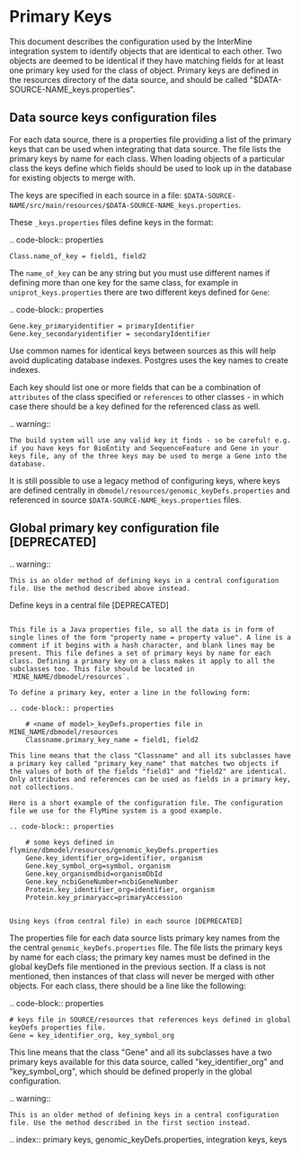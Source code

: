 Primary Keys
================================

This document describes the configuration used by the InterMine integration system to identify objects that are identical to each other. Two objects are deemed to be identical if they have matching fields for at least one primary key used for the class of object. Primary keys are defined in the resources directory of the data source, and should be called "$DATA-SOURCE-NAME_keys.properties".

Data source keys configuration files
------------------------------------------

For each data source, there is a properties file providing a list of the primary keys that can be used when integrating that data source. The file lists the primary keys by name for each class. When loading objects of a particular class the keys define which fields should be used to look up in the database for existing objects to merge with.

The keys are specified in each source in a file: `$DATA-SOURCE-NAME/src/main/resources/$DATA-SOURCE-NAME_keys.properties`.

These `_keys.properties` files define keys in the format:

.. code-block:: properties

	Class.name_of_key = field1, field2

The `name_of_key` can be any string but you must use different names if defining more than one key for the same class, for example in `uniprot_keys.properties` there are two different keys defined for `Gene`:

.. code-block:: properties

	Gene.key_primaryidentifier = primaryIdentifier
	Gene.key_secondaryidentifier = secondaryIdentifier

Use common names for identical keys between sources as this will help avoid duplicating database indexes. Postgres uses the key names to create indexes.

Each key should list one or more fields that can be a combination of `attributes` of the class specified or `references` to other classes - in which case there should be a key defined for the referenced class as well.

.. warning::

    The build system will use any valid key it finds - so be careful! e.g. if you have keys for BioEntity and SequenceFeature and Gene in your keys file, any of the three keys may be used to merge a Gene into the database.

It is still possible to use a legacy method of configuring keys, where keys are defined centrally in `dbmodel/resources/genomic_keyDefs.properties` and referenced in source `$DATA-SOURCE-NAME_keys.properties` files.


Global primary key configuration file [DEPRECATED]
---------------------------------------------------------

.. warning::

	This is an older method of defining keys in a central configuration file. Use the method described above instead.

Define keys in a central file [DEPRECATED]
~~~~~~~~~~~~~~~~~~~~~~~~~~~~~~~~~~~~~~~~~~~~

This file is a Java properties file, so all the data is in form of single lines of the form "property name = property value". A line is a comment if it begins with a hash character, and blank lines may be present. This file defines a set of primary keys by name for each class. Defining a primary key on a class makes it apply to all the subclasses too. This file should be located in `MINE_NAME/dbmodel/resources`.

To define a primary key, enter a line in the following form:

.. code-block:: properties

	# <name of model>_keyDefs.properties file in MINE_NAME/dbmodel/resources
	Classname.primary_key_name = field1, field2

This line means that the class "Classname" and all its subclasses have a primary key called "primary_key_name" that matches two objects if the values of both of the fields "field1" and "field2" are identical. Only attributes and references can be used as fields in a primary key, not collections.

Here is a short example of the configuration file. The configuration file we use for the FlyMine system is a good example.

.. code-block:: properties

	# some keys defined in flymine/dbmodel/resources/genomic_keyDefs.properties
	Gene.key_identifier_org=identifier, organism
	Gene.key_symbol_org=symbol, organism
	Gene.key_organismdbid=organismDbId
	Gene.key_ncbiGeneNumber=ncbiGeneNumber
	Protein.key_identifier_org=identifier, organism
	Protein.key_primaryacc=primaryAccession


Using keys (from central file) in each source [DEPRECATED]
~~~~~~~~~~~~~~~~~~~~~~~~~~~~~~~~~~~~~~~~~~~~~~~~~~~~~~~~~~~~~~~

The properties file for each data source lists primary key names from the the central `genomic_keyDefs.properties` file. The file lists the primary keys by name for each class; the primary key names must be defined in the global keyDefs file mentioned in the previous section. If a class is not mentioned, then instances of that class will never be merged with other objects. For each class, there should be a line like the following: 
     
.. code-block:: properties

	# keys file in SOURCE/resources that references keys defined in global keyDefs properties file. 
	Gene = key_identifier_org, key_symbol_org

This line means that the class "Gene" and all its subclasses have a two primary keys available for this data source, called "key_identifier_org" and "key_symbol_org", which should be defined properly in the global configuration. 

.. warning::

	This is an older method of defining keys in a central configuration file. Use the method described in the first section instead.

.. index:: primary keys, genomic_keyDefs.properties, integration keys, keys
